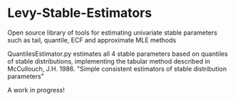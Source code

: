 # Levy-Stable-Estimators
Open source library of tools for estimating univariate stable parameters such as tail, quantile, ECF and approximate MLE methods

QuantilesEstimator.py estimates all 4 stable parameters based on quantiles of stable distributions, implementing the tabular method 
described in McCullouch, J.H. 1986. "Simple consistent estimators of stable distribution parameters"

A work in progress!
